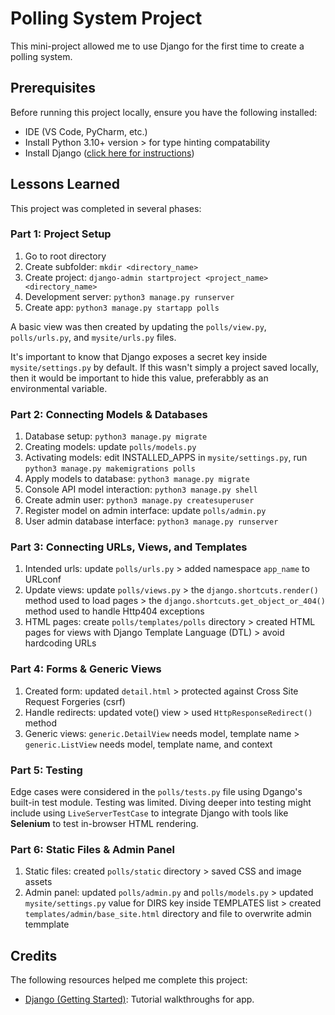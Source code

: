# Polling System Project

This mini-project allowed me to use Django for the first time to create a polling system.

## Prerequisites

Before running this project locally, ensure you have the following installed:

* IDE (VS Code, PyCharm, etc.)
* Install Python 3.10+ version > for type hinting compatability
* Install Django ([click here for instructions](https://www.djangoproject.com/))

## Lessons Learned

This project was completed in several phases:

### Part 1: Project Setup

1. Go to root directory
2. Create subfolder: `mkdir <directory_name>`
3. Create project: `django-admin startproject <project_name> <directory_name>`
4. Development server: `python3 manage.py runserver`
5. Create app: `python3 manage.py startapp polls`

A basic view was then created by updating the `polls/view.py`, `polls/urls.py`, and `mysite/urls.py` files.

It's important to know that Django exposes a secret key inside `mysite/settings.py` by default. If this wasn't simply a project saved locally, then it would be important to hide this value, preferabbly as an environmental variable. 

### Part 2: Connecting Models & Databases

1. Database setup: `python3 manage.py migrate`
2. Creating models: update `polls/models.py`
3. Activating models: edit INSTALLED_APPS in `mysite/settings.py`, run `python3 manage.py makemigrations polls`
4. Apply models to database: `python3 manage.py migrate`
5. Console API model interaction: `python3 manage.py shell`
6. Create admin user: `python3 manage.py createsuperuser`
7. Register model on admin interface: update `polls/admin.py`
8. User admin database interface: `python3 manage.py runserver`

### Part 3: Connecting URLs, Views, and Templates

1. Intended urls: update `polls/urls.py` > added namespace `app_name` to URLconf
2. Update views: update `polls/views.py` > the `django.shortcuts.render()` method used to load pages > the `django.shortcuts.get_object_or_404()` method used to handle Http404 exceptions
3. HTML pages: create `polls/templates/polls` directory > created HTML pages for views with Django Template Language (DTL) > avoid hardcoding URLs

### Part 4: Forms & Generic Views

1. Created form: updated `detail.html` > protected against Cross Site Request Forgeries (csrf)
2. Handle redirects: updated vote() view > used `HttpResponseRedirect()` method
3. Generic views: `generic.DetailView` needs model, template name > `generic.ListView` needs model, template name, and context

### Part 5: Testing

Edge cases were considered in the `polls/tests.py` file using Dgango's built-in test module. Testing was limited. Diving deeper into testing might include using `LiveServerTestCase` to integrate Django with tools like **Selenium** to test in-browser HTML rendering.

### Part 6: Static Files & Admin Panel

1. Static files: created `polls/static` directory > saved CSS and image assets
2. Admin panel: updated `polls/admin.py` and `polls/models.py` > updated `mysite/settings.py` value for DIRS key inside TEMPLATES list > created `templates/admin/base_site.html` directory and file to overwrite admin temmplate

## Credits

The following resources helped me complete this project:

* [Django (Getting Started)](https://docs.djangoproject.com/en/5.2/intro/): Tutorial walkthroughs for app.